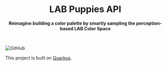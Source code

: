 <div align="center">
	<h1>LAB Puppies API</h1>
	<p>
		<b>Reimagine building a color palette by smartly sampling the perception-based LAB Color Space</b>
	</p>
	<br>
</div>

![GitHub](https://img.shields.io/github/license/Kulesko/lab-puppies-api)

This project is built on [Quarkus](https://quarkus.io/).
